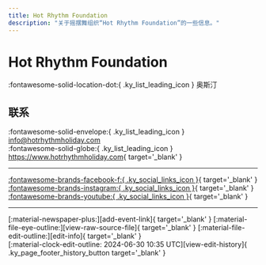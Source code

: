 ```yaml
---
title: Hot Rhythm Foundation
description: "关于摇摆舞组织“Hot Rhythm Foundation”的一些信息。"
---
```


# Hot Rhythm Foundation

:fontawesome-solid-location-dot:{ .ky_list_leading_icon } 奥斯汀  


## 联系

:fontawesome-solid-envelope:{ .ky_list_leading_icon } <info@hotrhythmholiday.com>  
:fontawesome-solid-globe:{ .ky_list_leading_icon } <https://www.hotrhythmholiday.com>{ target='_blank' }  

---

 [:fontawesome-brands-facebook-f:{ .ky_social_links_icon }](https://www.facebook.com/hotrhythmholiday){ target='_blank' } [:fontawesome-brands-instagram:{ .ky_social_links_icon }](https://instagram.com/hotrhythmholiday){ target='_blank' } [:fontawesome-brands-youtube:{ .ky_social_links_icon }](https://youtube.com/HotRhythmFoundation){ target='_blank' }

---

<div class="ky_page_footer" markdown>
<div class="ky_page_footer_trailing" markdown="span">
[:material-newspaper-plus:][add-event-link]{ target='_blank' }
[:material-file-eye-outline:][view-raw-source-file]{ target='_blank' }
[:material-file-edit-outline:][edit-info]{ target='_blank' }
</div>
<div class="ky_page_footer_leading" markdown="span">
[:material-clock-edit-outline: 2024-06-30 10:35 UTC][view-edit-history]{ .ky_page_footer_history_button target='_blank' }
</div>
</div>

[add-event-link]: https://github.com/swingdance/events/issues/new?assignees=&labels=add+event&projects=&template=02-add_entity.yml&title=%5Bus%5D%20%3CName%3E&region=us&province=Texas&city=Austin&org_id=hot-rhythm-foundation "添加活动"
[view-raw-source-file]: https://github.com/swingdance/orgs/blob/main/us/hot-rhythm-foundation.json "查看原始源文件"
[edit-info]: https://github.com/swingdance/orgs/issues/new?assignees=&labels=update+org&projects=&template=03-update_entity.yml&title=%5Bus%5D%20Hot%20Rhythm%20Foundation&region=us&id=hot-rhythm-foundation&name=Hot%20Rhythm%20Foundation "编辑信息"

[view-edit-history]: https://github.com/swingdance/orgs/commits/main/us/hot-rhythm-foundation.json "查看编辑历史"
